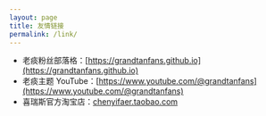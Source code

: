 ```yaml
---
layout: page
title: 友情链接
permalink: /link/
---
```


* 老痰粉丝部落格：[https://grandtanfans.github.io](https://grandtanfans.github.io)
* 老痰主题 YouTube：[https://www.youtube.com/@grandtanfans](https://www.youtube.com/@grandtanfans)
* 喜瑞斯官方淘宝店：[chenyifaer.taobao.com](chenyifaer.taobao.com)